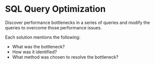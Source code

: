 # SQL Query Optimization

Discover performance bottlenecks in a series of queries and modify the queries to overcome
those performance issues.

Each solution mentions the following:
- What was the bottleneck?
- How was it identified?
- What method was chosen to resolve the bottleneck?